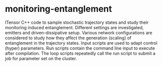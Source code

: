 # monitoring-entanglement
ITensor C++ code to sample stochastic trajectory states and study their monitoring induced entanglement. Different settings are investigated, emitters and driven-dissipative setup. Various network configurations are considered to study how they affect the generation (scaling) of entanglement in the trajectory states. Input scripts are used to adapt control (hyper) parameters. Run scripts contain the command line input to execute after compilation. The loop scripts repeatedly call the run script to submit a job for parameter set on the cluster.
